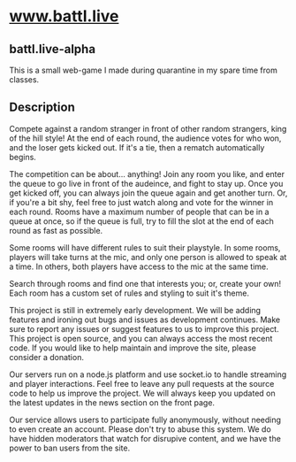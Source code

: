 # www.battl.live

## battl.live-alpha
This is a small web-game I made during quarantine in my spare time from classes. 

## Description

Compete against a random stranger in front of other random strangers, king of the hill style! At the end of each round, the audience votes for who won, and the loser gets kicked out. If it's a tie, then a rematch automatically begins.

The competition can be about... anything! Join any room you like, and enter the queue to go live in front of the audeince, and fight to stay up. Once you get kicked off, you can always join the queue again and get another turn. Or, if you're a bit shy, feel free to just watch along and vote for the winner in each round. Rooms have a maximum number of people that can be in a queue at once, so if the queue is full, try to fill the slot at the end of each round as fast as possible.

Some rooms will have different rules to suit their playstyle. In some rooms, players will take turns at the mic, and only one person is allowed to speak at a time. In others, both players have access to the mic at the same time.

Search through rooms and find one that interests you; or, create your own! Each room has a custom set of rules and styling to suit it's theme.

This project is still in extremely early development. We will be adding features and ironing out bugs and issues as development continues. Make sure to report any issues or suggest features to us to improve this project. This project is open source, and you can always access the most recent code. If you would like to help maintain and improve the site, please consider a donation.

Our servers run on a node.js platform and use socket.io to handle streaming and player interactions. Feel free to leave any pull requests at the source code to help us improve the project. We will always keep you updated on the latest updates in the news section on the front page.

Our service allows users to participate fully anonymously, without needing to even create an account. Please don't try to abuse this system. We do have hidden moderators that watch for disrupive content, and we have the power to ban users from the site.
